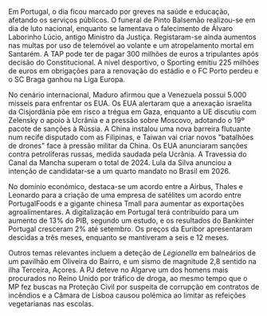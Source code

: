 Em Portugal, o dia ficou marcado por greves na saúde e educação, afetando os serviços públicos. O funeral de Pinto Balsemão realizou-se em dia de luto nacional, enquanto se lamentava o falecimento de Álvaro Laborinho Lúcio, antigo Ministro da Justiça. Registaram-se ainda aumentos nas multas por uso de telemóvel ao volante e um atropelamento mortal em Santarém. A TAP pode ter de pagar 300 milhões de euros a tripulantes após decisão do Constitucional. A nível desportivo, o Sporting emitiu 225 milhões de euros em obrigações para a renovação do estádio e o FC Porto perdeu e o SC Braga ganhou na Liga Europa.

No cenário internacional, Maduro afirmou que a Venezuela possui 5.000 mísseis para enfrentar os EUA. Os EUA alertaram que a anexação israelita da Cisjordânia põe em risco a trégua em Gaza, enquanto a UE discutiu com Zelensky o apoio à Ucrânia e a pressão sobre Moscovo, adotando o 19º pacote de sanções à Rússia. A China instalou uma nova barreira flutuante num recife disputado com as Filipinas, e Taiwan vai criar novos "batalhões de drones" face à pressão militar da China. Os EUA anunciaram sanções contra petrolíferas russas, medida saudada pela Ucrânia. A Travessia do Canal da Mancha superam o total de 2024. Lula da Silva anunciou a intenção de candidatar-se a um quarto mandato no Brasil em 2026.

No domínio económico, destaca-se um acordo entre a Airbus, Thales e Leonardo para a criação de uma empresa de satélites um acordo entre PortugalFoods e a gigante chinesa Tmall para aumentar as exportações agroalimentares. A digitalização em Portugal terá contribuído para um aumento de 13% do PIB, segundo um estudo, e os resultados do Bankinter Portugal cresceram 2% até setembro. Os preços da Euribor apresentaram descidas a três meses, enquanto se mantiveram a seis e 12 meses.

Outros temas relevantes incluem a deteção de *Legionella* em balneários de um pavilhão em Oliveira do Bairro, e um sismo de magnitude 2,8 sentido na ilha Terceira, Açores. A PJ deteve no Algarve um dos homens mais procurados no Reino Unido por tráfico de droga, ao mesmo tempo que o MP fez buscas na Proteção Civil por suspeita de corrupção em contratos de incêndios e a Câmara de Lisboa causou polémica ao limitar as refeições vegetarianas nas escolas.
